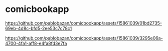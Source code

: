 # comicbookapp



https://github.com/pablobazan/comicbookapp/assets/15861039/01bd2735-69eb-4d8c-bfd5-2ee53c7c78c1



https://github.com/pablobazan/comicbookapp/assets/15861039/3295e06a-4700-4fa1-aff8-e4fa8fd3e7fa

